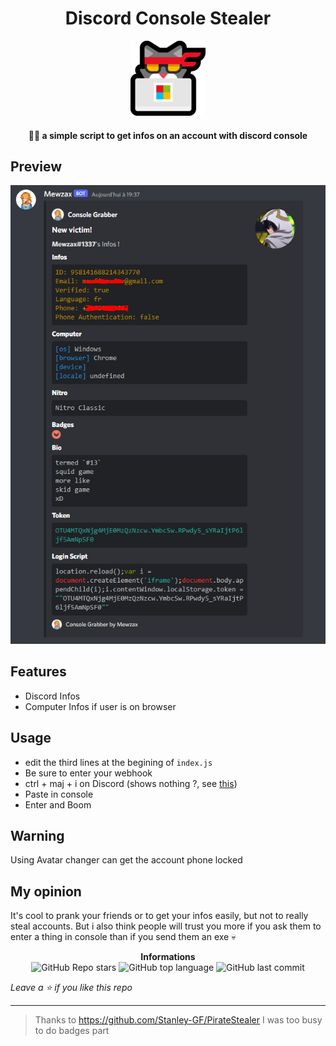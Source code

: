 <h1 align="center">Discord Console Stealer</h1>
<p align="center">
<img src="./logo.png">
</p>

<h4 align='center'>🐱‍💻 a simple script to get infos on an account with discord console</h4>

## Preview

<img src="./Capture.PNG">

## Features

- Discord Infos
- Computer Infos if user is on browser

## Usage

- edit the third lines at the begining of `index.js`
- Be sure to enter your webhook
- ctrl + maj + i on Discord (shows nothing ?, see [this](guide/README.md))
- Paste in console
- Enter and Boom

## Warning

Using Avatar changer can get the account phone locked

## My opinion

It's cool to prank your friends or to get your infos easily, but not to really steal accounts.
But i also think people will trust you more if you ask them to enter a thing in console than if you send them an exe 💀

<p align="center"> 
    <b>Informations</b><br>
    <img alt="GitHub Repo stars" src="https://img.shields.io/github/stars/Mewzax/Discord-Console-Stealer?style=social">
    <img alt="GitHub top language" src="https://img.shields.io/github/languages/top/Mewzax/Discord-Console-Stealer">
    <img alt="GitHub last commit" src="https://img.shields.io/github/last-commit/Mewzax/Discord-Console-Stealer">
</p>


*Leave a ⭐ if you like this repo*



---

> Thanks to https://github.com/Stanley-GF/PirateStealer I was too busy to do badges part